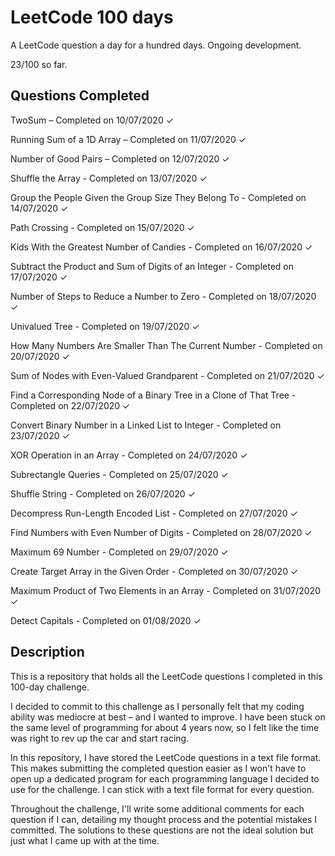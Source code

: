 # LeetCode 100 days

A LeetCode question a day for a hundred days. Ongoing development. 

23/100 so far.

## Questions Completed

TwoSum – Completed on 10/07/2020 ✓

Running Sum of a 1D Array  – Completed on 11/07/2020 ✓

Number of Good Pairs – Completed on 12/07/2020 ✓

Shuffle the Array - Completed on 13/07/2020 ✓

Group the People Given the Group Size They Belong To - Completed on 14/07/2020 ✓

Path Crossing - Completed on 15/07/2020 ✓

Kids With the Greatest Number of Candies - Completed on 16/07/2020 ✓

Subtract the Product and Sum of Digits of an Integer - Completed on 17/07/2020 ✓

Number of Steps to Reduce a Number to Zero - Completed on 18/07/2020 ✓

Univalued Tree - Completed on 19/07/2020 ✓

How Many Numbers Are Smaller Than The Current Number - Completed on 20/07/2020 ✓

Sum of Nodes with Even-Valued Grandparent - Completed on 21/07/2020 ✓

Find a Corresponding Node of a Binary Tree in a Clone of That Tree - Completed on 22/07/2020 ✓

Convert Binary Number in a Linked List to Integer - Completed on 23/07/2020 ✓

XOR Operation in an Array - Completed on 24/07/2020 ✓

Subrectangle Queries - Completed on 25/07/2020 ✓

Shuffle String - Completed on 26/07/2020 ✓

Decompress Run-Length Encoded List - Completed on 27/07/2020 ✓

Find Numbers with Even Number of Digits - Completed on 28/07/2020 ✓

Maximum 69 Number - Completed on 29/07/2020 ✓

Create Target Array in the Given Order - Completed on 30/07/2020 ✓

Maximum Product of Two Elements in an Array - Completed on 31/07/2020 ✓

Detect Capitals - Completed on 01/08/2020 ✓

## Description

This is a repository that holds all the LeetCode questions I completed in this 100-day challenge.

I decided to commit to this challenge as I personally felt that my coding ability was mediocre at best – and I wanted to improve. I have been stuck on the same level of programming for about 4 years now, so I felt like the time was right to rev up the car and start racing. 

In this repository, I have stored the LeetCode questions in a text file format. This makes submitting the completed question easier as I won't have to open up a dedicated program for each programming language I decided to use for the challenge. I can stick with a text file format for every question. 

Throughout the challenge, I'll write some additional comments for each question if I can, detailing my thought process and the potential mistakes I committed. The solutions to these questions are not the ideal solution but just what I came up with at the time. 

